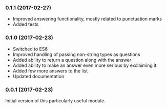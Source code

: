 ### 0.1.1 (2017-02-27)

- Improved answering functionality, mostly related to punctuation marks
- Added tests

### 0.1.0 (2017-02-23)

- Switched to ES6
- Improved handling of passing non-string types as questions
- Added ability to return a question along with the answer
- Added ability to make an answer even more serious by exclaiming it
- Added few more answers to the list
- Updated documentation

### 0.0.1 (2017-02-23)

Initial version of this particularly useful module.
